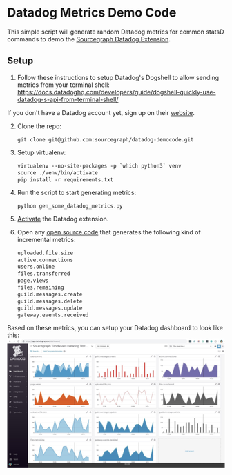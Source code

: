 # Datadog Metrics Demo Code

This simple script will generate random Datadog metrics for common statsD commands to demo the [Sourcegraph Datadog Extension](https://github.com/sourcegraph/sourcegraph-datadog-metrics).


## Setup

1. Follow these instructions to setup Datadog's Dogshell to allow sending metrics from your terminal shell:
https://docs.datadoghq.com/developers/guide/dogshell-quickly-use-datadog-s-api-from-terminal-shell/

If you don't have a Datadog account yet, sign up on their [website](https://datadog.com).

2) Clone the repo:

    ```
    git clone git@github.com:sourcegraph/datadog-democode.git
    ```

3) Setup virtualenv:

    ```
    virtualenv --no-site-packages -p `which python3` venv
    source ./venv/bin/activate
    pip install -r requirements.txt
    ```

6) Run the script to start generating metrics:

    ```
    python gen_some_datadog_metrics.py
    ```

7) [Activate](https://sourcegraph.com/extensions/sourcegraph/datadog-metrics) the Datadog extension.

8) Open any [open source code](https://sourcegraph.com/github.com/sourcegraph/datadog-democode@master/-/blob/democode.py?diff=dcaaf3c8b0863a16f39c11aa69d27fd870654a34&utm_source=chrome-extension) that generates the following kind of incremental metrics:
    ```
    uploaded.file.size
    active.connections
    users.online 
    files.transferred
    page.views
    files.remaining
    guild.messages.create
    guild.messages.delete
    guild.messages.update
    gateway.events.received
    ```

Based on these metrics, you can setup your Datadog dashboard to look like this:
![Dashboard example](dashboardexample.jpg)